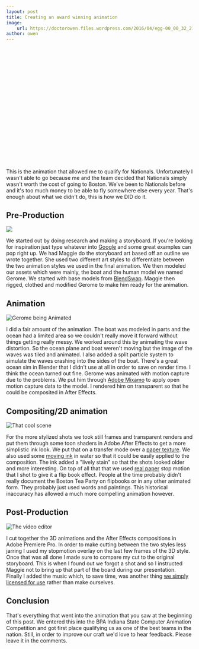 ```yaml
---
layout: post
title: Creating an award winning animation
image: 
    url: https://doctorowen.files.wordpress.com/2016/04/egg-00_00_32_21-still001.jpg
author: owen
---
```

<p style="text-align: center;"><script charset="ISO-8859-1" src="//fast.wistia.com/assets/external/E-v1.js" async></script><div class="wistia_responsive_padding" style="padding:56.25% 0 28px 0;position:relative;"><div class="wistia_responsive_wrapper" style="height:100%;left:0;position:absolute;top:0;width:100%;"><div class="wistia_embed wistia_async_h47437hdnl videoFoam=true" style="height:100%;width:100%">&nbsp;</div></div></div></p>

This is the animation that allowed me to qualify for Nationals. Unfortunately I wasn't able to go because me and the team decided that Nationals simply wasn't worth the cost of going to Boston. We've been to Nationals before and it's too much money to be able to fly somewhere else every year. That's enough about what we didn't do, this is how we DID do it.

## Pre-Production

![](https://doctorowen.files.wordpress.com/2016/04/pastedimage0.png)

We started out by doing research and making a storyboard. If you're looking for inspiration just type whatever into [Google](https://images.google.com/) and some great examples can pop right up. We had Maggie do the storyboard art based off an outline we wrote together. She used two different art styles to differentiate between the two animation styles we used in the final animation. We then modeled our assets which were mainly, the boat and the human model we named Gerome. We started with base models from [BlendSwap](http://www.blendswap.com/). Maggie then rigged, clothed and modified Gerome to make him ready for the animation.

## Animation

![Gerome being Animated](https://doctorowen.files.wordpress.com/2016/04/jerome.png)

I did a fair amount of the animation. The boat was modeled in parts and the ocean had a limited area so we couldn't really move it forward without things getting really messy. We worked around this by animating the wave distortion. So the ocean plane and boat weren't moving but the image of the waves was tiled and animated. I also added a split particle system to simulate the waves crashing into the sides of the boat. There's a great ocean sim in Blender that I didn't use at all in order to save on render time. I think the ocean turned out fine. Gerome was animated with motion capture due to the problems. We put him through [Adobe Mixamo](http://www.adobe.com/devnet/author_bios/Mixamo.html) to apply open motion capture data to the model. I rendered him on transparent so that he could be composited in After Effects.

## Compositing/2D animation

![That cool scene](https://doctorowen.files.wordpress.com/2016/04/egg-00_00_32_21-still001.jpg)

For the more stylized shots we took still frames and transparent renders and put them through some toon shaders in Adobe After Effects to get a more simplistic ink look. We put that on a transfer mode over a [paper texture](http://www.textures.com/download/paperpage0007/101053?q=PaperPage0007_M.jpg&filter=all). We also used some [moving ink](https://www.youtube.com/watch?v=0q50Rw-2VQA) in water so that it could be easily applied to the composition. The ink added a "lively stain" so that the shots looked older and more interesting. On top of all that that we used [real paper](https://doctorowen.files.wordpress.com/2016/04/dsc00070.jpg) stop motion that I shot to give it a flip book effect. People at the time probably didn't really document the Boston Tea Party on flipbooks or in any other animated form. They probably just used words and paintings. This historical inaccuracy has allowed a much more compelling animation however.

## Post-Production

![The video editor](https://doctorowen.files.wordpress.com/2016/04/pngbase64963f6978a39f6100.png)

I cut together the 3D animations and the After Effects compositions in Adobe Premiere Pro. In order to make cutting between the two styles less jarring I used my stopmotion overlay on the last few frames of the 3D style. Once that was all done I made sure to compare my cut to the original storyboard. This is when I found out we forgot a shot and so I instructed Maggie not to bring up that part of the board during our presentation. Finally I added the music which, to save time, was another thing [we simply licensed for use](http://audioblocks.refr.cc/ZS28X6L) rather than make ourselves.

## Conclusion

That's everything that went into the animation that you saw at the beginning of this post. We entered this into the BPA Indiana State Computer Animation Competition and got first place qualifying us as one of the best teams in the nation. Still, in order to improve our craft we'd love to hear feedback. Please leave it in the comments.
